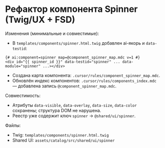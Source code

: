 # Рефактор компонента Spinner (Twig/UX + FSD)

Изменения (минимальные и совместимые):

- В `templates/components/spinner.html.twig` добавлен ai-якорь и `data-testid`:

```twig
{# ai:component=spinner map=@component_spinner_map.mdc v=1 #}
<div id="{{ spinner_id }}" data-testid="spinner" ... data-module="spinner" ...></div>
```

- Создана карта компонента: `.cursor/rules/component_spinner_map.mdc`.
- Обновлён индекс компонентов: `.cursor/rules/components_index.mdc` — добавлена запись `@component_spinner_map.mdc`.

Совместимость:
- Атрибуты `data-visible`, `data-overlay`, `data-size`, `data-color` сохранены; структура DOM не нарушена.
- Реестр уже содержит ключ `spinner` → `@shared/ui/spinner`.

Файлы:
- Twig: `templates/components/spinner.html.twig`
- Shared UI: `assets/catalog/src/shared/ui/spinner`

